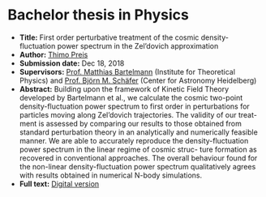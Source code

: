 # Bachelor thesis in Physics

- **Title:** First order perturbative treatment of the cosmic
density-fluctuation power spectrum in the Zel’dovich
approximation
- **Author:** [Thimo Preis](thpreis.github.io)
- **Submission date:** Dec 18, 2018
- **Supervisors:** [Prof. Matthias Bartelmann](http://www.ita.uni-heidelberg.de/research/bartelmann/) (Institute for Theoretical Physics) and [Prof. Björn M. Schäfer](http://www.ita.uni-heidelberg.de/~spirou/) (Center for Astronomy Heidelberg)
- **Abstract:** Building upon the framework of Kinetic Field Theory developed by Bartelmann et al.,
we calculate the cosmic two-point density-fluctuation power spectrum to first order in
perturbations for particles moving along Zel’dovich trajectories. The validity of our treat-
ment is assessed by comparing our results to those obtained from standard perturbation
theory in an analytically and numerically feasible manner. We are able to accurately
reproduce the density-fluctuation power spectrum in the linear regime of cosmic struc-
ture formation as recovered in conventional approaches. The overall behaviour found
for the non-linear density-fluctuation power spectrum qualitatively agrees with results
obtained in numerical N-body simulations.
- **Full text:** [Digital version](https://github.com/Thpreis/BachelorThesis/blob/master/Dissertation-Final/Bsc_Thesis_ThimoPreis_digital.pdf)
